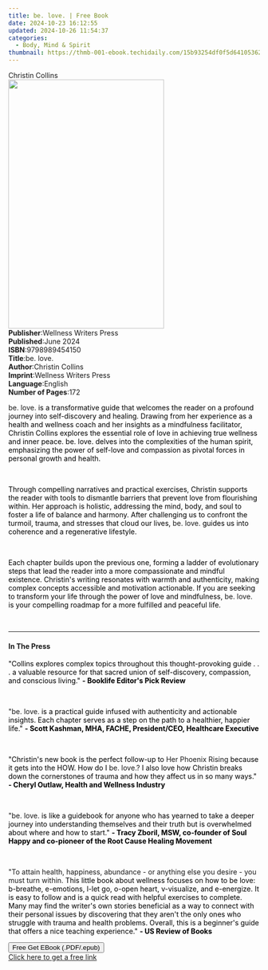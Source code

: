 ```yaml
---
title: be. love. | Free Book
date: 2024-10-23 16:12:55
updated: 2024-10-26 11:54:37
categories:
  - Body, Mind & Spirit
thumbnail: https://thmb-001-ebook.techidaily.com/15b93254df0f5d641053625864d31a3c8150f48d7576989d8e16db07bb02cef0.jpg
---
```

<main id="book-container">
  <div class="flex flex-col">
    <div class="book-brief flex-1 py-6 px-4 sm:p-6 md:py-10 md:px-8">
      <!-- brief-->
      <div class="book-brief-main">Christin Collins</div>
    </div>
    <div
      class="book-meta-info flex-1 grid gap-4 col-start-1 col-end-3 row-start-1 sm:mb-6 sm:grid-cols-4 lg:gap-6 lg:col-start-2 lg:row-end-6 lg:row-span-6 lg:mb-0"
    >
      <div
        class="book-meta-info-left place-content-center mt-4 p-4 text-sm leading-6 col-start-2 col-span-2 dark:text-slate-400"
      >
        <img
          class="w-full h-500 object-cover rounded-lg sm:h-255 sm:col-span-2 lg:col-span-full"
          src="https://img-001-ebook.techidaily.com/6424e8bbdccc134e3493d599f80d38dda0e215195f40ff7f14619850f0142346.jpg"
          alt=""
          width="312"
          height="500"
        />
      </div>
      <div
        class="book-meta-info-right mt-2 col-start-1 row-start-2 col-span-3 self-center"
      >
        <!-- meta data  -->
        <div class="flex flex-col px-4 md:px-8">
          <div class="flex-1">
            <strong>Publisher</strong>:<span class="px-2"
              >Wellness Writers Press</span
            >
          </div>
          <div class="flex-1">
            <strong>Published</strong>:<span class="px-2">June 2024</span>
          </div>
          <div class="flex-1">
            <strong>ISBN</strong>:<span class="px-2">9798989454150</span>
          </div>
          <div class="flex-1">
            <strong>Title</strong>:<span class="px-2">be. love.</span>
          </div>
          <div class="flex-1">
            <strong>Author</strong>:<span class="px-2">Christin Collins</span>
          </div>
          <div class="flex-1">
            <strong>Imprint</strong>:<span class="px-2"
              >Wellness Writers Press</span
            >
          </div>
          <div class="flex-1">
            <strong>Language</strong>:<span class="px-2">English</span>
          </div>
          <div class="flex-1">
            <strong>Number of Pages</strong>:<span class="px-2">172</span>
          </div>
        </div>
      </div>
    </div>
    <div class="book-description flex-1 py-6 px-4 sm:p-6 md:py-10 md:px-8">
      <div class="book-description-main">
        <div accordion-content="" id="description">
          <p>
            be. love.<span
              style="background-color: rgba(0, 0, 0, 0); color: rgb(0, 0, 0)"
            >
              is a transformative guide that welcomes the reader on a profound
              journey into self-discovery and healing. Drawing from her
              experience as a health and wellness coach and her insights as a
              mindfulness facilitator, Christin Collins explores the essential
              role of love in achieving true wellness and inner peace. be. love.
              delves into the complexities of the human spirit, emphasizing the
              power of self-love and compassion as pivotal forces in personal
              growth and health.</span
            >
          </p>
          <p><br /></p>
          <p>
            <span
              style="background-color: rgba(0, 0, 0, 0); color: rgb(0, 0, 0)"
              >Through compelling narratives and practical exercises, Christin
              supports the reader with tools to dismantle barriers that prevent
              love from flourishing within. Her approach is holistic, addressing
              the mind, body, and soul to foster a life of balance and harmony.
              After challenging us to confront the turmoil, trauma, and stresses
              that cloud our lives, </span
            >be. love.<span
              style="background-color: rgba(0, 0, 0, 0); color: rgb(0, 0, 0)"
            >
              guides us into coherence and a regenerative lifestyle.</span
            >
          </p>
          <p><br /></p>
          <p>
            <span
              style="background-color: rgba(0, 0, 0, 0); color: rgb(0, 0, 0)"
              >Each chapter builds upon the previous one, forming a ladder of
              evolutionary steps that lead the reader into a more compassionate
              and mindful existence. Christin's writing resonates with warmth
              and authenticity, making complex concepts accessible and
              motivation actionable. If you are seeking to transform your life
              through the power of love and mindfulness,</span
            >
            be. love.<span
              style="background-color: rgba(0, 0, 0, 0); color: rgb(0, 0, 0)"
            >
              is your compelling roadmap for a more fulfilled and peaceful
              life.</span
            >
          </p>
          <p><br /></p>
        </div>
        <div class="accordion-fader"></div>
      </div>
    </div>
    <div class="book-excerpts flex-1 py-6 px-4 sm:p-6 md:py-10 md:px-8">
      <!-- excerpts-->
      <div class="book-excerpts-main">
        <hr />
        <h4 class="placeholder placeholder-heading">
          <span>In The Press</span>
        </h4>
        <p></p>
        <p>
          <span
            style="color: rgba(0, 0, 0, 1); background-color: rgba(0, 0, 0, 0)"
            >"Collins explores complex topics throughout this thought-provoking
            guide . . . a valuable resource for that sacred union of
            self-discovery, compassion, and conscious living." </span
          ><strong
            style="color: rgba(0, 0, 0, 1); background-color: rgba(0, 0, 0, 0)"
            >- Booklife Editor's Pick Review</strong
          >
        </p>
        <p><br /></p>
        <p class="ql-align-justify">
          "be. love.<span
            style="color: rgba(0, 0, 0, 1); background-color: rgba(0, 0, 0, 0)"
          >
            is a practical guide infused with authenticity and actionable
            insights. Each chapter serves as a step on the path to a healthier,
            happier life." </span
          ><strong
            style="color: rgba(0, 0, 0, 1); background-color: rgba(0, 0, 0, 0)"
            >- Scott Kashman, MHA, FACHE, President/CEO, Healthcare
            Executive</strong
          >
        </p>
        <p><br /></p>
        <p>
          <span
            style="background-color: rgba(0, 0, 0, 0); color: rgba(0, 0, 0, 1)"
            >"Christin's new book is the perfect follow-up to </span
          >Her Phoenix Rising<span
            style="background-color: rgba(0, 0, 0, 0); color: rgba(0, 0, 0, 1)"
          >
            because it gets into the HOW. How do I </span
          >be. love.?<span
            style="background-color: rgba(0, 0, 0, 0); color: rgba(0, 0, 0, 1)"
          >
            I also love how Christin breaks down the cornerstones of trauma and
            how they affect us in so many ways." </span
          ><strong
            style="background-color: rgba(0, 0, 0, 0); color: rgba(0, 0, 0, 1)"
            >- Cheryl Outlaw, Health and Wellness Industry</strong
          >
        </p>
        <p><br /></p>
        <p>
          "be. love.<span
            style="color: rgba(0, 0, 0, 1); background-color: rgba(0, 0, 0, 0)"
          >
            is like a guidebook for anyone who has yearned to take a deeper
            journey into understanding themselves and their truth but is
            overwhelmed about where and how to start." </span
          ><strong
            style="color: rgba(0, 0, 0, 1); background-color: rgba(0, 0, 0, 0)"
            >- Tracy Zboril, MSW, co-founder of Soul Happy and co-pioneer of the
            Root Cause Healing Movement</strong
          >
        </p>
        <p><br /></p>
        <p>
          "To attain health, happiness, abundance - or anything else you desire
          - you must turn within.
          <span
            style="color: rgba(0, 0, 0, 1); background-color: rgba(0, 0, 0, 0)"
            >This little book about wellness focuses on how to be love:
            b-breathe, e-emotions, l-let go, o-open heart, v-visualize, and
            e-energize. It is easy to follow and is a quick read with helpful
            exercises to complete. Many may find the writer's own stories
            beneficial as a way to connect with their personal issues by
            discovering that they aren't the only ones who struggle with trauma
            and health problems. Overall, this is a beginner's guide that offers
            a nice teaching experience." </span
          ><strong
            style="color: rgba(0, 0, 0, 1); background-color: rgba(0, 0, 0, 0)"
            >- US Review of Books</strong
          >
        </p>
        <p></p>
      </div>
    </div>
    <div
      class="book-about-author flex-1 py-6 px-4 sm:p-6 md:py-10 md:px-8"
    ></div>
    <div class="book-free-get flex-1 py-6 px-4 sm:p-6 md:py-10 md:px-8">
      <button
        id="btn-free-get"
        class="bg-blue-500 hover:bg-blue-700 text-white font-bold py-2 px-4 rounded"
      >
        Free Get EBook (.PDF/.epub)
      </button>
      <div id="countdown-display" class="px-2 text-lg mt-2"></div>
      <a
        id="free-link"
        class="hidden bg-blue-500 hover:bg-blue-700 text-white font-bold py-2 px-4 rounded"
        href="https://www.ebooks.com/en-us/book/211388988/be-love/christin-collins/"
        target="_blank"
        >Click here to get a free link</a
      >
    </div>
    <script>
      let countdownTime = 0;
      let countdownInterval = null;
      document
        .getElementById('btn-free-get')
        .addEventListener('click', startCountdown);
      function startCountdown() {
        countdownTime = new Date().getTime() + 60000 * 3;
        countdownInterval = setInterval(updateCountdown, 1000);
        document.getElementById('btn-free-get').disabled = true;
        document
          .getElementById('btn-free-get')
          .classList.add('bg-gray-500', 'cursor-not-allowed');
      }
      function updateCountdown() {
        let currentTime = new Date().getTime();
        let timeLeft = countdownTime - currentTime;
        let secondsLeft = Math.floor(timeLeft / 1000);
        document.getElementById('countdown-display').innerHTML =
          `Remaining time: ${secondsLeft} seconds.`;
        if (secondsLeft <= 0) {
          clearInterval(countdownInterval);
          document.getElementById('btn-free-get').classList.add('hidden');
          document.getElementById('free-link').classList.remove('hidden');
          document.getElementById('countdown-display').innerHTML = '';
        }
      }
    </script>
  </div>
</main>
